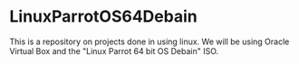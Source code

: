 # LinuxParrotOS64Debain
This is a repository on projects done in using linux. We will be using Oracle Virtual Box and the "Linux Parrot 64 bit OS Debain" ISO.

[ SOURCE Parrot 64 bit Debain ISO ]: https://www.parrotsec.org/
[ SOURCE Oracle Virtual Box ]: https://www.virtualbox.org/
